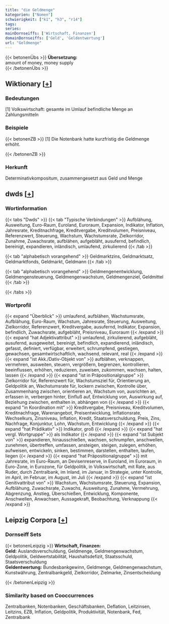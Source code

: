 ```yaml
---
title: "die Geldmenge"
kategorien: ["Nomen"]
schwierigkeit: ["k1", "h3", "r14"]
tags:
series:
mainDornseiffs: ['Wirtschaft, Finanzen']
domainDornseiffs: ['Geld', 'Geldentwertung']
url: "Geldmenge"
---
```


{{< betonenÜbs >}}
**Übersetzung:**  
amount of money, money supply  
{{< /betonenÜbs >}}

## Wiktionary [[+](https://de.wiktionary.org/wiki/Geldmenge)]

### Bedeutungen
[1] Volkswirtschaft: gesamte im Umlauf befindliche Menge an Zahlungsmitteln  

### Beispiele
{{< betonenZB >}}
[1] Die Notenbank hatte kurzfristig die Geldmenge erhöht.  

{{< /betonenZB >}}
### Herkunft
Determinativkompositum, zusammengesetzt aus Geld und Menge  



## dwds [[+](https://www.dwds.de/wb/Geldmenge)]

### Wortinformation
{{< tabs "Dwds" >}}
{{< tab "Typische Verbindungen" >}}
Aufblähung, Ausweitung, Euro-Raum, Euroland, Euroraum, Expansion, Indikator, Inflation, Jahresrate, Kreditnachfrage, Kreditvergabe, Kreditvolumen, Preisniveau, Referenzwert, Steuerung, Wachstum, Wachstumsrate, Zielkorridor, Zunahme, Zuwachsrate, aufblähen, aufgebläht, ausufernd, befindlich, bereinigt, expandieren, inländisch, umlaufend, zirkulierend
{{< /tab >}}

{{< tab "alphabetisch vorangehend" >}}
Geldmarktzins, Geldmarktsatz, Geldmarktfonds, Geldmarkt, Geldmann
{{< /tab >}}

{{< tab "alphabetisch vorangehend" >}}
Geldmengenentwicklung, Geldmengensteuerung, Geldmengenwachstum, Geldmengenziel, Geldmittel
{{< /tab >}}

{{< /tabs >}}

### Wortprofil
{{< expand "Überblick" >}} umlaufend, aufblähen, Wachstumsrate, Aufblähung, Euro-Raum, Wachstum, Jahresrate, Steuerung, Ausweitung, Zielkorridor, Referenzwert, Kreditvergabe, ausufernd, Indikator, Expansion, befindlich, Zuwachsrate, aufgebläht, Preisniveau, Euroraum {{< /expand >}}
{{< expand "hat Adjektivattribut" >}} umlaufend, zirkulierend, aufgebläht, ausufernd, ausgeweitet, bereinigt, befindlich, expandierend, inländisch, gefasst, definiert, verfügbar, erweitert, schrumpfend, gestiegen, gewachsen, gesamtwirtschaftlich, wachsend, relevant, real {{< /expand >}}
{{< expand "ist Akk./Dativ-Objekt von" >}} aufblähen, verknappen, vermehren, ausweiten, steuern, vergrößern, begrenzen, kontrollieren, beeinflussen, erhöhen, reduzieren, zuweisen, zukommen, wachsen, halten, lassen {{< /expand >}}
{{< expand "ist in Präpositionalgruppe" >}} Zielkorridor für, Referenzwert für, Wachstumsziel für, Orientierung an, Geldpolitik an, Wachstumsrate für, lockern zwischen, Kontrolle über, Zusammenhang zwischen, orientieren an, Wachstum von, ausrichten an, erfassen in, verbergen hinter, Einfluß auf, Entwicklung von, Auswirkung auf, Beziehung zwischen, enthalten in, abhängen von {{< /expand >}}
{{< expand "in Koordination mit" >}} Kreditvergabe, Preisniveau, Kreditvolumen, Kreditnachfrage, Warenangebot, Preisentwicklung, Inflationsrate, Wechselkurs, Zinsniveau, Inflation, Kredit, Staatsverschuldung, Preis, Zins, Nachfrage, Konjunktur, Lohn, Wachstum, Entwicklung {{< /expand >}}
{{< expand "hat Prädikativ" >}} Indikator, groß {{< /expand >}}
{{< expand "hat vergl. Wortgruppe" >}} als Indikator {{< /expand >}}
{{< expand "ist Subjekt von" >}} expandieren, hinausschießen, wachsen, schrumpfen, anschwellen, zunehmen, übertreffen, umfassen, ansteigen, steigen, zulegen, erhöhen, aufweisen, entwickeln, sinken, bestimmen, darstellen, enthalten, laufen, liegen {{< /expand >}}
{{< expand "hat Präpositionalgruppe" >}} mit Jahresrate, im Euro-Raum, an Devisenreserve, in Euroland, im Euroraum, in Euro-Zone, in Eurozone, für Geldpolitik, in Volkswirtschaft, mit Rate, aus Ruder, durch Zentralbank, im Inland, im Januar, in Strategie, unter Kontrolle, im April, im Februar, im August, im Juli {{< /expand >}}
{{< expand "ist Genitivattribut von" >}} Wachstum, Wachstumsrate, Steuerung, Expansion, Aufblähung, Zuwachsrate, Zuwachs, Ausweitung, Zunahme, Vermehrung, Abgrenzung, Anstieg, Überschießen, Entwicklung, Komponente, Anschwellen, Anwachsen, Aussagekraft, Beobachtung, Verknappung {{< /expand >}}

## Leipzig Corpora [[+](https://corpora.uni-leipzig.de/en/res?word=Geldmenge&corpusId=deu_newscrawl-public_2018)]

### Dornseiff Sets
{{< betonenLeipzig >}}
**Wirtschaft, Finanzen:**  
**Geld:** Auslandsverschuldung, Geldmenge, Geldmengenwachstum, Geldpolitik, Geldwertstabilität, Haushaltsdefizit, Staatsschuld, Staatsverschuldung  
**Geldentwertung:** Bundesbankgewinn, Geldmenge, Geldmengenwachstum, Kunstwährung, Zentralbankgeld, Zielkorridor, Zielmarke, Zinsentscheidung  

{{< /betonenLeipzig >}}

### Similarity based on Cooccurrences
Zentralbanken, Notenbanken, Geschäftsbanken, Deflation, Leitzinsen, Leitzins, EZB, Inflation, Geldpolitik, Produktivität, Notenbank, Fed, Zentralbank

